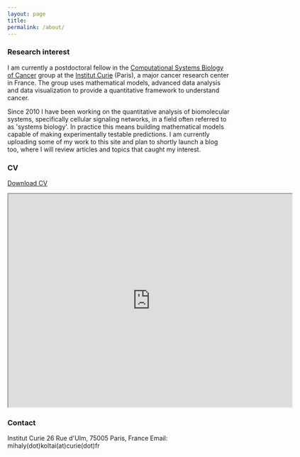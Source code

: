 ```yaml
---
layout: page
title:
permalink: /about/
---
```


### Research interest

I am currently a postdoctoral fellow in the [Computational Systems Biology of Cancer](https://sysbio.curie.fr) group at the [Institut Curie](https://institut-curie.org) (Paris), a major cancer research center in France. The group uses mathematical models, advanced data analysis and data visualization to provide a quantitative framework to understand cancer.

Since 2010 I have been working on the quantitative analysis of biomolecular systems, specifically cellular signaling networks, in a field often referred to as 'systems biology'. In practice this means building mathematical models capable of making experimentally testable predictions.
I am currently uploading some of my work to this site and plan to shortly launch a blog too, where I will review articles and topics that caught my interest.

### CV

[Download CV](images/CV.pdf)

<iframe src="https://drive.google.com/file/d/1qcSqpnGdNKNBlfVs2LcCyrGXgXQhIBWO/preview" width="640" height="480"></iframe>


### Contact

Institut Curie 
26 Rue d'Ulm, 75005 Paris, France 
Email: mihaly(dot)koltai(at)curie(dot)fr
